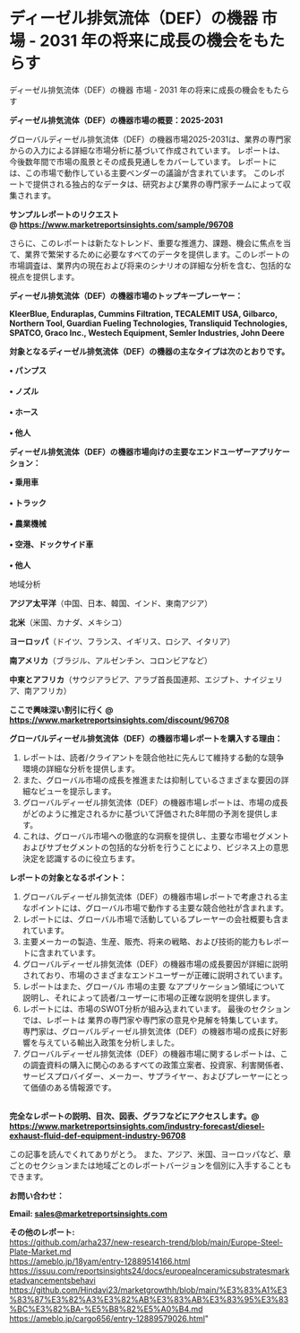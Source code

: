 # ディーゼル排気流体（DEF）の機器 市場 - 2031 年の将来に成長の機会をもたらす
 ディーゼル排気流体（DEF）の機器 市場 - 2031 年の将来に成長の機会をもたらす

<strong><b>ディーゼル排気流体（DEF）の機器市場の概要：2025-2031</b></strong>

グローバルディーゼル排気流体（DEF）の機器市場2025-2031は、業界の専門家からの入力による詳細な市場分析に基づいて作成されています。 レポートは、今後数年間で市場の風景とその成長見通しをカバーしています。 レポートには、この市場で動作している主要ベンダーの議論が含まれています。 このレポートで提供される独占的なデータは、研究および業界の専門家チームによって収集されます。

<strong>サンプルレポートのリクエスト @ <a href=https://www.marketreportsinsights.com/sample/96708>https://www.marketreportsinsights.com/sample/96708</a></strong>

さらに、このレポートは新たなトレンド、重要な推進力、課題、機会に焦点を当て、業界で繁栄するために必要なすべてのデータを提供します。このレポートの市場調査は、業界内の現在および将来のシナリオの詳細な分析を含む、包括的な視点を提供します。

<strong>ディーゼル排気流体（DEF）の機器市場のトップキープレーヤー：</strong>

<strong>KleerBlue, Enduraplas, Cummins Filtration, TECALEMIT USA, Gilbarco, Northern Tool, Guardian Fueling Technologies, Transliquid Technologies, SPATCO, Graco Inc., Westech Equipment, Semler Industries, John Deere</strong>

<strong><b>対象となるディーゼル排気流体（DEF）の機器の主なタイプは次のとおりです。</b></strong>

<strong>• パンプス<br><br>• ノズル<br><br>• ホース<br><br>• 他人</strong>

<strong><b>ディーゼル排気流体（DEF）の機器市場向けの主要なエンドユーザーアプリケーション：</b></strong>

<strong>• 乗用車<br><br>• トラック<br><br>• 農業機械<br><br>• 空港、ドックサイド車<br><br>• 他人</strong>

 地域分析

<strong><b>アジア太平洋</b></strong>（中国、日本、韓国、インド、東南アジア）

<strong><b>北米</b></strong>（米国、カナダ、メキシコ）

<strong><b>ヨーロッパ</b></strong>（ドイツ、フランス、イギリス、ロシア、イタリア）

<strong><b>南アメリカ</b></strong>（ブラジル、アルゼンチン、コロンビアなど）

<strong><b>中東とアフリカ</b></strong>（サウジアラビア、アラブ首長国連邦、エジプト、ナイジェリア、南アフリカ）

<strong>ここで興味深い割引に行く @ <a href=https://www.marketreportsinsights.com/discount/96708>https://www.marketreportsinsights.com/discount/96708</a></strong>

<strong><b>グローバルディーゼル排気流体（DEF）の機器市場レポートを購入する理由：</b></strong>
<ol>
  <li>レポートは、読者/クライアントを競合他社に先んじて維持する動的な競争環境の詳細な分析を提供します。</li>
  <li>また、グローバル市場の成長を推進または抑制しているさまざまな要因の詳細なビューを提示します。</li>
  <li>グローバルディーゼル排気流体（DEF）の機器市場レポートは、市場の成長がどのように推定されるかに基づいて評価された8年間の予測を提供します。</li>
  <li>これは、グローバル市場への徹底的な洞察を提供し、主要な市場セグメントおよびサブセグメントの包括的な分析を行うことにより、ビジネス上の意思決定を認識するのに役立ちます。</li>
</ol>
<strong><b>レポートの対象となるポイント：</b></strong>
<ol>
  <li>グローバルディーゼル排気流体（DEF）の機器市場レポートで考慮される主なポイントには、グローバル市場で動作する主要な競合他社が含まれます。</li>
  <li>レポートには、グローバル市場で活動しているプレーヤーの会社概要も含まれています。</li>
  <li>主要メーカーの製造、生産、販売、将来の戦略、および技術的能力もレポートに含まれています。</li>
  <li>グローバルディーゼル排気流体（DEF）の機器市場の成長要因が詳細に説明されており、市場のさまざまなエンドユーザーが正確に説明されています。</li>
  <li>レポートはまた、グローバル 市場の主要 なアプリケーション領域について説明し、それによって読者/ユーザーに市場の正確な説明を提供します。</li>
  <li>レポートには、市場のSWOT分析が組み込まれています。 最後のセクションでは、レポートは 業界の専門家や専門家の意見や見解を特集しています。 専門家は、グローバルディーゼル排気流体（DEF）の機器市場の成長に好影響を与えている輸出入政策を分析しました。</li>
  <li>グローバルディーゼル排気流体（DEF）の機器市場に関するレポートは、この調査資料の購入に関心のあるすべての政策立案者、投資家、利害関係者、サービスプロバイダー、メーカー、サプライヤー、およびプレーヤーにとって価値のある情報源です。</li>
</ol><br>
<strong>完全なレポートの説明、目次、図表、グラフなどにアクセスします。@ <a href=https://www.marketreportsinsights.com/industry-forecast/diesel-exhaust-fluid-def-equipment-industry-96708>https://www.marketreportsinsights.com/industry-forecast/diesel-exhaust-fluid-def-equipment-industry-96708</a></strong>

この記事を読んでくれてありがとう。 また、アジア、米国、ヨーロッパなど、章ごとのセクションまたは地域ごとのレポートバージョンを個別に入手することもできます。

<strong><b>お問い合わせ：</b></strong>

<strong>Email: </strong><a href=mailto:sales@marketreportsinsights.com><strong>sales@marketreportsinsights.com</strong></a>

<strong>その他のレポート:</strong>
<br>
<a href=https://github.com/arha237/new-research-trend/blob/main/Europe-Steel-Plate-Market.md>https://github.com/arha237/new-research-trend/blob/main/Europe-Steel-Plate-Market.md</a>
<br>
<a href=https://ameblo.jp/18yam/entry-12889514166.html>https://ameblo.jp/18yam/entry-12889514166.html</a>
<br>
<a href=https://issuu.com/reportsinsights24/docs/europealnceramicsubstratesmarketadvancementsbehavi>https://issuu.com/reportsinsights24/docs/europealnceramicsubstratesmarketadvancementsbehavi</a>
<br>
<a href=https://github.com/Hindavi23/marketgrowthh/blob/main/%E3%83%A1%E3%83%87%E3%82%A3%E3%82%AB%E3%83%AB%E3%83%95%E3%83%BC%E3%82%BA-%E5%B8%82%E5%A0%B4.md>https://github.com/Hindavi23/marketgrowthh/blob/main/%E3%83%A1%E3%83%87%E3%82%A3%E3%82%AB%E3%83%AB%E3%83%95%E3%83%BC%E3%82%BA-%E5%B8%82%E5%A0%B4.md</a>
<br>
<a href=https://ameblo.jp/cargo656/entry-12889579026.html>https://ameblo.jp/cargo656/entry-12889579026.html</a>"
